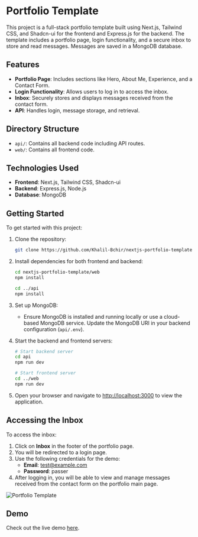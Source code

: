 # Portfolio Template

This project is a full-stack portfolio template built using Next.js, Tailwind CSS, and Shadcn-ui for the frontend and Express.js for the backend. The template includes a portfolio page, login functionality, and a secure inbox to store and read messages. Messages are saved in a MongoDB database.

## Features

- **Portfolio Page**: Includes sections like Hero, About Me, Experience, and a Contact Form.
- **Login Functionality**: Allows users to log in to access the inbox.
- **Inbox**: Securely stores and displays messages received from the contact form.
- **API**: Handles login, message storage, and retrieval.

## Directory Structure

- `api/`: Contains all backend code including API routes.
- `web/`: Contains all frontend code.

## Technologies Used

- **Frontend**: Next.js, Tailwind CSS, Shadcn-ui
- **Backend**: Express.js, Node.js
- **Database**: MongoDB

## Getting Started

To get started with this project:

1. Clone the repository:
   ```bash
   git clone https://github.com/Khalil-Bchir/nextjs-portfolio-template.git
   ```

2. Install dependencies for both frontend and backend:
   ```bash
   cd nextjs-portfolio-template/web
   npm install
   
   cd ../api
   npm install
   ```

3. Set up MongoDB:
   - Ensure MongoDB is installed and running locally or use a cloud-based MongoDB service. Update the MongoDB URI in your backend configuration (`api/.env`).

4. Start the backend and frontend servers:
   ```bash
   # Start backend server
   cd api
   npm run dev
   
   # Start frontend server
   cd ../web
   npm run dev
   ```

5. Open your browser and navigate to [http://localhost:3000](http://localhost:3000) to view the application.

## Accessing the Inbox

To access the inbox:

1. Click on **Inbox** in the footer of the portfolio page.
2. You will be redirected to a login page.
3. Use the following credentials for the demo:
   - **Email**: test@example.com
   - **Password**: passer
4. After logging in, you will be able to view and manage messages received from the contact form on the portfolio main page.

![Portfolio Template](https://i.goopics.net/c0wc2n.png)

## Demo

Check out the live demo [here](https://nextjs-portfolio-template-seven.vercel.app/).